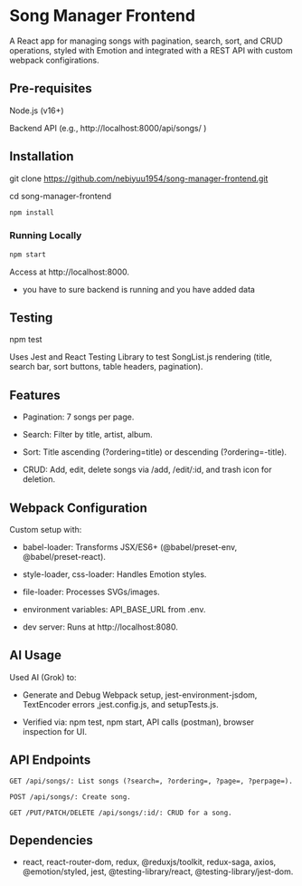 
# Song Manager Frontend

A React app for managing songs with pagination, search, sort, and CRUD operations, styled with Emotion and integrated with a REST API with custom webpack configirations.


## Pre-requisites

Node.js (v16+)

Backend API (e.g., http://localhost:8000/api/songs/ )

## Installation


git clone https://github.com/nebiyuu1954/song-manager-frontend.git

cd song-manager-frontend

```bash
npm install
```

### Running Locally

```bash
npm start
```

Access at http://localhost:8000. 
- you have to sure backend is running and you have added data 

## Testing

npm test

Uses Jest and React Testing Library to test SongList.js rendering (title, search bar, sort buttons, table headers, pagination).

## Features

- Pagination: 7 songs per page.

- Search: Filter by title, artist, album.

- Sort: Title ascending (?ordering=title) or descending (?ordering=-title).

- CRUD: Add, edit, delete songs via /add, /edit/:id, and trash icon for deletion.

## Webpack Configuration

Custom setup with:

- babel-loader: Transforms JSX/ES6+ (@babel/preset-env, @babel/preset-react).

- style-loader, css-loader: Handles Emotion styles.

- file-loader: Processes SVGs/images.

- environment variables: API\_BASE\_URL from .env.

- dev server: Runs at http://localhost:8080.

## AI Usage

Used AI (Grok) to:

- Generate and Debug Webpack setup, jest-environment-jsdom, TextEncoder errors ,jest.config.js, and setupTests.js.

- Verified via: npm test, npm start, API calls (postman), browser inspection for UI.

## API Endpoints
```http
GET /api/songs/: List songs (?search=, ?ordering=, ?page=, ?perpage=).
```

```http
POST /api/songs/: Create song.
```

```http
GET /PUT/PATCH/DELETE /api/songs/:id/: CRUD for a song.
```

## Dependencies

- react, react-router-dom, redux, @reduxjs/toolkit, redux-saga, axios, @emotion/styled, jest, @testing-library/react, @testing-library/jest-dom.